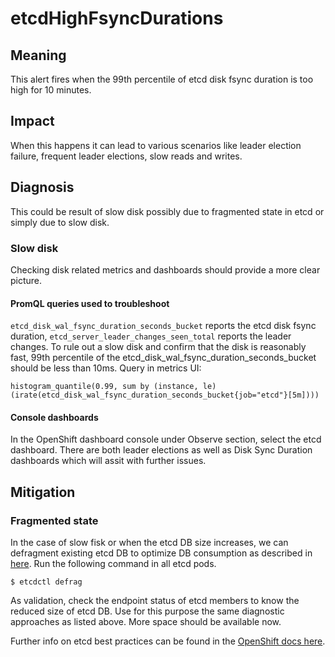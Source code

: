 # etcdHighFsyncDurations

## Meaning

This alert fires when the 99th percentile of etcd disk fsync duration is too
high for 10 minutes.

## Impact

When this happens it can lead to various scenarios like leader election failure,
frequent leader elections, slow reads and writes.

## Diagnosis

This could be result of slow disk possibly due to fragmented state in etcd or
simply due to slow disk.

### Slow disk

Checking disk related metrics and dashboards should provide a more clear
picture.

#### PromQL queries used to troubleshoot

`etcd_disk_wal_fsync_duration_seconds_bucket` reports the etcd disk fsync
duration, `etcd_server_leader_changes_seen_total` reports the leader changes. To
rule out a slow disk and confirm that the disk is reasonably fast, 99th
percentile of the etcd_disk_wal_fsync_duration_seconds_bucket should be less
than 10ms. Query in metrics UI:

```console
histogram_quantile(0.99, sum by (instance, le) (irate(etcd_disk_wal_fsync_duration_seconds_bucket{job="etcd"}[5m])))
```
#### Console dashboards

In the OpenShift dashboard console under Observe section, select the etcd
dashboard. There are both leader elections as well as Disk Sync Duration
dashboards which will assit with further issues.

## Mitigation

### Fragmented state

In the case of slow fisk or when the etcd DB size increases, we can defragment
existing etcd DB to optimize DB consumption as described in
[here][etcdDefragmentation]. Run the following command in all etcd pods.

```console
$ etcdctl defrag
```

As validation, check the endpoint status of etcd members to know the reduced
size of etcd DB. Use for this purpose the same diagnostic approaches as listed
above. More space should be available now.

Further info on etcd best practices can be found in the [OpenShift docs
here][etcdPractices].

[etcdDefragmentation]: https://etcd.io/docs/v3.4.0/op-guide/maintenance/
[etcdPractices]: https://docs.openshift.com/container-platform/4.7/scalability_and_performance/recommended-host-practices.html#recommended-etcd-practices_
